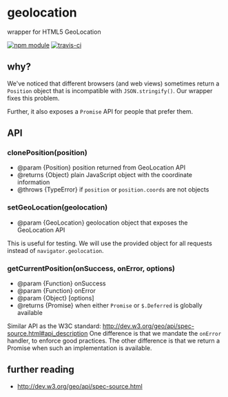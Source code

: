 # geolocation

wrapper for HTML5 GeoLocation

[![npm module](https://img.shields.io/npm/v/@blinkmobile/geolocation.svg)](https://www.npmjs.com/package/@blinkmobile/geolocation)
[![travis-ci](https://img.shields.io/travis/blinkmobile/geolocation.svg)](https://travis-ci.org/blinkmobile/geolocation)

## why?

We've noticed that different browsers (and web views) sometimes return a
`Position` object that is incompatible with `JSON.stringify()`. Our wrapper
fixes this problem.

Further, it also exposes a `Promise` API for people that prefer them.

## API

### clonePosition(position)

- @param {Position} position returned from GeoLocation API
- @returns {Object} plain JavaScript object with the coordinate information
- @throws {TypeError} if `position` or `position.coords` are not objects

### setGeoLocation(geolocation)

- @param {GeoLocation} geolocation object that exposes the GeoLocation API

This is useful for testing. We will use the provided object for all requests
instead of `navigator.geolocation`.

### getCurrentPosition(onSuccess, onError, options)

- @param {Function} onSuccess
- @param {Function} onError
- @param {Object} [options]
- @returns {Promise} when either `Promise` or `$.Deferred` is globally available

Similar API as the W3C standard: http://dev.w3.org/geo/api/spec-source.html#api_description
One difference is that we mandate the `onError` handler, to enforce good
practices.
The other difference is that we return a Promise when such an implementation is
available.

## further reading

- http://dev.w3.org/geo/api/spec-source.html
